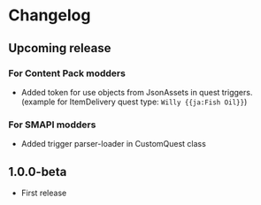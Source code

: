 ﻿# Changelog

## Upcoming release

### For Content Pack modders

- Added token for use objects from JsonAssets in quest triggers. 
(example for ItemDelivery quest type: `Willy {{ja:Fish Oil}}`)

### For SMAPI modders

- Added trigger parser-loader in CustomQuest class

## 1.0.0-beta

- First release
